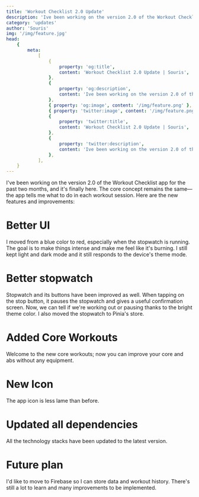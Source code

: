 ```yaml
---
title: 'Workout Checklist 2.0 Update'
description: 'Ive been working on the version 2.0 of the Workout Checklist app for the past two months, and its finally here.'
category: 'updates'
author: 'Souris'
img: '/img/feature.jpg'
head:
    {
        meta:
            [
                {
                    property: 'og:title',
                    content: 'Workout Checklist 2.0 Update | Souris',
                },
                {
                    property: 'og:description',
                    content: 'Ive been working on the version 2.0 of the Workout Checklist app for the past two months, and its finally here.',
                },
                { property: 'og:image', content: '/img/feature.png' },
                { property: 'twitter:image', content: '/img/feature.png' },
                {
                    property: 'twitter:title',
                    content: 'Workout Checklist 2.0 Update | Souris',
                },
                {
                    property: 'twitter:description',
                    content: 'Ive been working on the version 2.0 of the Workout Checklist app for the past two months, and its finally here.',
                },
            ],
    }
---
```


I've been working on the version 2.0 of the Workout Checklist app for the past two months, and it's finally here. The core concept remains the same—the app tells me what to do in each workout session. Here are the new features and improvements:

<!--more-->

# Better UI

I moved from a blue color to red, especially when the stopwatch is running. The goal is to make things intense and make me feel like it's burning. I still kept light and dark mode and it still responds to the device's theme mode.

# Better stopwatch

Stopwatch and its buttons have been improved as well. When tapping on the stop button, it pauses the stopwatch and gives a useful confirmation screen. Now, we can tell if we're working out or pausing thanks to the bright theme color. I also moved the stopwatch to Pinia's store.

# Added Core Workouts

Welcome to the new core workouts; now you can improve your core and abs without any equipment.

# New Icon

The app icon is less lame than before.

# Updated all dependencies

All the technology stacks have been updated to the latest version.

# Future plan

I'd like to move to Firebase so I can store data and workout history. There's still a lot to learn and many improvements to be implemented.
